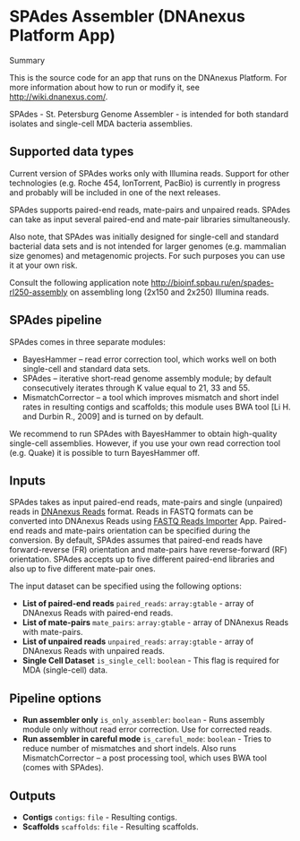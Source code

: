 <!-- dx-header -->
# SPAdes Assembler (DNAnexus Platform App)

Summary

This is the source code for an app that runs on the DNAnexus Platform.
For more information about how to run or modify it, see
http://wiki.dnanexus.com/.
<!-- /dx-header -->

SPAdes - St. Petersburg Genome Assembler - is intended for both standard
isolates and single-cell MDA bacteria assemblies.

## Supported data types

Current version of SPAdes works only with Illumina reads. Support for other
technologies (e.g. Roche 454, IonTorrent, PacBio) is currently in progress and
probably will be included in one of the next releases.

SPAdes supports paired-end reads, mate-pairs and unpaired reads. SPAdes can 
take as input several paired-end and mate-pair libraries simultaneously.

Also note, that SPAdes was initially designed for single-cell and standard
bacterial data sets and is not intended for larger genomes (e.g. mammalian size
genomes) and metagenomic projects. For such purposes you can use it at your own
risk.

Consult the following application note
http://bioinf.spbau.ru/en/spades-rl250-assembly on assembling long (2x150 and
2x250) Illumina reads.

## SPAdes pipeline

SPAdes comes in three separate modules:

* BayesHammer – read error correction tool, which works well on both single-cell
  and standard data sets.
* SPAdes – iterative short-read genome assembly module; by default consecutively
  iterates through K value equal to 21, 33 and 55.
* MismatchCorrector – a tool which improves mismatch and short indel rates in
  resulting contigs and scaffolds; this module uses BWA tool
  [Li H. and Durbin R., 2009] and is turned on by default.

We recommend to run SPAdes with BayesHammer to obtain high-quality single-cell
assemblies. However, if you use your own read correction tool (e.g. Quake) it is
possible to turn BayesHammer off.

## Inputs

SPAdes takes as input paired-end reads, mate-pairs and single (unpaired) reads 
in <a href="https://wiki.dnanexus.com/Types/Reads">DNAnexus Reads</a> format. 
Reads in FASTQ formats can be converted into DNAnexus Reads using 
<a href="https://platform.dnanexus.com/app/reads_importer">FASTQ Reads Importer</a> 
App. Paired-end reads and mate-pairs orientation can be specified during the 
conversion. By default, SPAdes assumes that paired-end reads have 
forward-reverse (FR) orientation and mate-pairs have reverse-forward (RF) 
orientation. SPAdes accepts up to five different paired-end libraries and also 
up to five different mate-pair ones.

The input dataset can be specified using the following options:

* **List of paired-end reads** ``paired_reads``: ``array:gtable`` -  array of DNAnexus Reads with paired-end reads.
* **List of mate-pairs** ``mate_pairs``: ``array:gtable`` -  array of DNAnexus Reads with mate-pairs.
* **List of unpaired reads** ``unpaired_reads``: ``array:gtable`` -  array of DNAnexus Reads with unpaired reads.
* **Single Cell Dataset** ``is_single_cell``: ``boolean`` - This flag is
  required for MDA (single-cell) data.

## Pipeline options

* **Run assembler only** ``is_only_assembler``: ``boolean`` - Runs assembly
  module only without read error correction. Use for corrected reads.
* **Run assembler in careful mode** ``is_careful_mode``: ``boolean`` - Tries to
  reduce number of mismatches and short indels. Also runs MismatchCorrector – a
  post processing tool, which uses BWA tool (comes with SPAdes).

## Outputs

* **Contigs** ``contigs``: ``file`` - Resulting contigs.
* **Scaffolds** ``scaffolds``: ``file`` - Resulting scaffolds.
